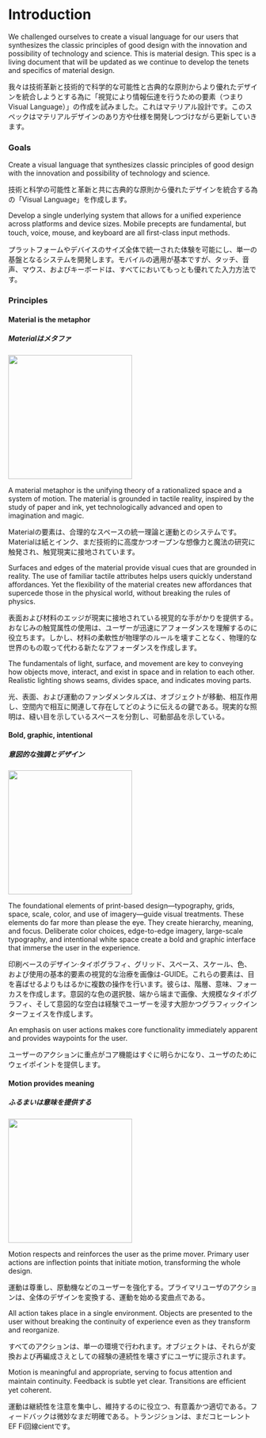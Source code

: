 Introduction
===

We challenged ourselves to create a visual language for our users that synthesizes the classic principles of good design with the innovation and possibility of technology and science. This is material design. This spec is a living document that will be updated as we continue to develop the tenets and specifics of material design.

我々は技術革新と技術的で科学的な可能性と古典的な原則からより優れたデザインを統合しようとする為に「視覚により情報伝達を行うための要素（つまりVisual Language）」の作成を試みました。これはマテリアル設計です。このスペックはマテリアルデザインのあり方や仕様を開発しつづけながら更新していきます。

### Goals

Create a visual language that synthesizes classic principles of good design with the innovation and possibility of technology and science.

技術と科学の可能性と革新と共に古典的な原則から優れたデザインを統合する為の「Visual Language」を作成します。

Develop a single underlying system that allows for a unified experience across platforms and device sizes. Mobile precepts are fundamental, but touch, voice, mouse, and keyboard are all ﬁrst-class input methods.

プラットフォームやデバイスのサイズ全体で統一された体験を可能にし、単一の基盤となるシステムを開発します。モバイルの適用が基本ですが、タッチ、音声、マウス、およびキーボードは、すべてにおいてもっとも優れてた入力方法です。

### Principles

#### Material is the metaphor

#####  Materialはメタファ

<img src="http://material-design.storage.googleapis.com/publish/v_1/quantumexternal/0Bx4BSt6jniD7VG9DQVluOFJ4Tnc/materialdesign_principles_metaphor.png" height="250">

A material metaphor is the unifying theory of a rationalized space and a system of motion. The material is grounded in tactile reality, inspired by the study of paper and ink, yet technologically advanced and open to imagination and magic.

Materialの要素は、合理的なスペースの統一理論と運動とのシステムです。Materialは紙とインク、まだ技術的に高度かつオープンな想像力と魔法の研究に触発され、触覚現実に接地されています。

Surfaces and edges of the material provide visual cues that are grounded in reality. The use of familiar tactile attributes helps users quickly understand affordances. Yet the flexibility of the material creates new affordances that supercede those in the physical world, without breaking the rules of physics.

表面および材料のエッジが現実に接地されている視覚的な手がかりを提供する。おなじみの触覚属性の使用は、ユーザーが迅速にアフォーダンスを理解するのに役立ちます。しかし、材料の柔軟性が物理学のルールを壊すことなく、物理的な世界のもの取って代わる新たなアフォーダンスを作成します。

The fundamentals of light, surface, and movement are key to conveying how objects move, interact, and exist in space and in relation to each other. Realistic lighting shows seams, divides space, and indicates moving parts.

光、表面、および運動のファンダメンタルズは、オブジェクトが移動、相互作用し、空間内で相互に関連して存在してどのように伝えるの鍵である。現実的な照明は、縫い目を示しているスペースを分割し、可動部品を示している。

#### Bold, graphic, intentional

##### 意図的な強調とデザイン

<img src="http://material-design.storage.googleapis.com/publish/v_1/quantumexternal/0Bx4BSt6jniD7NndTQW9VZTlZV2s/materialdesign_principles_bold.png" height="250">

The foundational elements of print-based design—typography, grids, space, scale, color, and use of imagery—guide visual treatments. These elements do far more than please the eye. They create hierarchy, meaning, and focus. Deliberate color choices, edge-to-edge imagery, large-scale typography, and intentional white space create a bold and graphic interface that immerse the user in the experience.

印刷ベースのデザイン·タイポグラフィ、グリッド、スペース、スケール、色、および使用の基本的要素の視覚的な治療を画像は-GUIDE。これらの要素は、目を喜ばせるよりもはるかに複数の操作を行います。彼らは、階層、意味、フォーカスを作成します。意図的な色の選択肢、端から端まで画像、大規模なタイポグラフィ、そして意図的な空白は経験でユーザーを浸す大胆かつグラフィックインターフェイスを作成します。

An emphasis on user actions makes core functionality immediately apparent and provides waypoints for the user.

ユーザーのアクションに重点がコア機能はすぐに明らかになり、ユーザのためにウェイポイントを提供します。

#### Motion provides meaning

##### ふるまいは意味を提供する

<img src="http://material-design.storage.googleapis.com/publish/v_1/quantumexternal/0Bx4BSt6jniD7dkRYelJkeklqWFU/materialdesign_principles_motion.png" height="250">

Motion respects and reinforces the user as the prime mover. Primary user actions are inflection points that initiate motion, transforming the whole design.

運動は尊重し、原動機などのユーザーを強化する。プライマリユーザのアクションは、全体のデザインを変換する、運動を始める変曲点である。

All action takes place in a single environment. Objects are presented to the user without breaking the continuity of experience even as they transform and reorganize.

すべてのアクションは、単一の環境で行われます。オブジェクトは、それらが変換および再編成さえとしての経験の連続性を壊さずにユーザに提示されます。

Motion is meaningful and appropriate, serving to focus attention and maintain continuity. Feedback is subtle yet clear. Transitions are efﬁcient yet coherent.

運動は継続性を注意を集中し、維持するのに役立つ、有意義かつ適切である。フィードバックは微妙なまだ明確である。トランジションは、まだコヒーレントEF Fi回線cientです。
